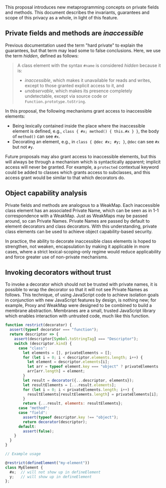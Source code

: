 This proposal introduces new metaprogramming concepts on private fields and methods. This document describes the invariants, guarantees and scope of this privacy as a whole, in light of this feature.

## Private fields and methods are *inaccessible*

Previous documentation used the term "hard private" to explain the guarantees, but that term may lead some to false conclusions. Here, we use the term *hidden*, defined as follows:

> A class element with the syntax `#name` is considered *hidden* because it is:
> * *inaccessible*, which makes it unavailable for reads and writes, except to those granted explicit access to it, and 
> * *unobservable*, which makes its presence completely undetectable, except via source code or `Function.prototype.toString`.

In this proposal, the following mechanisms grant access to inaccessible elements:
- Being lexically contained inside the place where the inaccessible element is defined, e.g., `class { #x; method() { this.#x } }`, the body of `method()` can see `#x`.
- Decorating an element, e.g., in `class { @dec #x; #y; }`, `@dec` can see `#x` but not `#y`.

Future proposals may also grant access to inaccessible elements, but this will always be through a mechanism which is syntactically apparent; implicit access will never be granted. For example, a `protected` contextual keyword could be added to classes which grants access to subclasses, and this access grant would be similar to that which decorators do.

## Object capability analysis

Private fields and methods are analogous to a WeakMap. Each inaccessible class element has an associated Private Name, which can be seen as in 1-1 correspondence with a WeakMap. Just as WeakMaps may be passed around, so can Private Names. Private Names are passed by default to element decorators and class decorators. With this understanding, private class elements can be used to achieve object capability-based security.

In practice, the ability to decorate inaccessible class elements is hoped to strengthen, not weaken, encapsulation by making it applicable in more cases, where a strict lexical-scoping-only regime would reduce applicability and force greater use of non-private mechanisms.

## Invoking decorators without trust

To invoke a decorator which should not be trusted with private names, it is possible to wrap the decorator so that it will not see Private Names as follows. This technique, of using JavaScript code to achieve isolation goals in conjunction with new JavaScript features by design, is nothing new; for example, Proxy and WeakMap were designed to be combined to build a membrane abstraction. Membranes are a small, trusted JavaScript library which enables interaction with untrusted code, much like this function.

```js
function restrict(decorator) {
  assert(typeof decorator === "function");
  return descriptor => {
    assert(descriptor[Symbol.toStringTag] === "Descriptor");
    switch (descriptor.kind) {
      case "class":
        let elements = [], privateElements = [];
        for (let i = 0; i < descriptor.elements.length; i++) {
          let element = descriptor.elements[i];
          let arr = typeof element.key === "object" ? privateElements : elements;
          arr[arr.length] = element;
        }
        let result = decorator({...descriptor, elements});
        let resultElements = [...result.elements];
        for (let i = 0; i < privateElements.length; i++) {
          resultElements[resultElements.length] = privateElements[i];
        }
        return {...result, elements: resultElements};
      case "method":
      case "field":
        assert(typeof descriptor.key !== "object");
        return decorator(descriptor);
      default:
        assert(false);
    }
  }
}

// Example usage

@restrict(defineElement("my-element"))
class MyElement {
  #x;  // will not show up in defineElement
  y;   // will show up in defineElement
};
```
